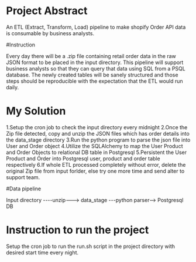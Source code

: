
# Project Abstract

An ETL (Extract, Transform, Load) pipeline to make shopify Order API data is consumable by business analysts.

#Instruction

Every day there will be a .zip file containing retail order data in the raw JSON format to be placed in the input directory. This pipeline will support business analysts so that they can query that data using SQL from a PSQL database. The newly created tables will be sanely structured and those steps should be reproducible with the expectation that the ETL would run daily.

# My Solution
1.Setup the cron job to check the input directory every midnight
2.Once the Zip file detected, copy and unzip the JSON files which has order details into the data_stage directory
3.Run the python program to parse the json file into User and Order object
4.Utilize the SQLAlchemy to map the User Product and Order Objects to relational DB table in Postgresql
5.Persistent the User Product and Order into Postgresql user, product and order table respectively
6.If whole ETL processed completely without error, delete the original Zip file from input forlder, else try one more time and send alter to support team.

#Data pipeline

Input directory ----unzip---> data_stage ---python parser--> Postgresql DB

# Instruction to run the project
Setup the cron job to run the run.sh script in the project directory with desired start time every night.
